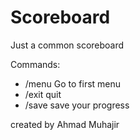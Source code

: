 # Scoreboard
Just a common scoreboard

Commands:
- /menu		Go to first menu
- /exit		quit
- /save		save your progress

created by Ahmad Muhajir